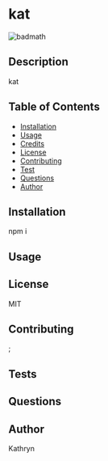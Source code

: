 
# kat

![badmath](https://img.shields.io/github/languages/top/nielsenjared/badmath)

## Description
  kat
    
## Table of Contents
  * [Installation](#installation)
  * [Usage](#usage)
  * [Credits](#credits)
  * [License](#license)
  * [Contributing](#contributing)
  * [Test](#tests)
  * [Questions](#questions)
  * [Author](#author)

## Installation
  npm i

## Usage
  

## License
  MIT

## Contributing
  ;

## Tests
  

## Questions
    
## Author
  Kathryn
